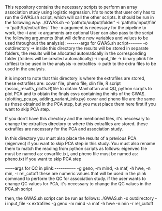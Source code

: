 This repository contains the necessary scripts to perform an array association study using logistic regression. It's to note that user only has to run the GWAS.sh script, which will call the other scripts.
It should be run in the following way:
./GWAS.sh -o 'path/to/output/folder' -i 'path/to/input/file' -x 'path/to/extra/files' The -o argument is necessary for the pipeline to work, the -i and -x arguments are optional User can also pass to the script the following arguments (that will define new variables and values to be used throughout the analysis):
-------args for GWAS.sh script-------
-o outdirectory -> inside this directory the results will be stored in separate folders, the results will be allocated automatically in the corresponding folder (folders will be created automatically)
-i input_file -> binary plink file (bfiles) to be used in the analysis
-x extrafiles -> path to the extra files to be used in the analysis.

it is import to note that this directory is where the extrafiles are stored, these extrafiles are:
covar file, pheno file, clin file, R script (assoc_results_plotts.R)file to obtain Manhattan and QQ, python scripts to plot PCA and to obtain the finals csvs containing the hits of the GWAS. (plotting_pca.py, adding_variant_info.py) covar and pheno file are the same as those obtained in the PCA step, but you must place them here first if you want to skip PCA step.

If you don't have this directory and the mentioned files, it's neccesary to change the extrafiles directory to where this extrafiles are stored. these extrafiles are necessary for the PCA and association study.

In this directory you must also place the results of a previous PCA (eigenvec) if you want to skip PCA step in this study. You must also rename them to match the reading from python scripts as follows: eigenvec file must be named as: covarfile.txt, and pheno file must be named as: pheno.txt if you want to skip PCA step

-----args for QC in plink:-----------
-g geno, -m mind, -a maf, -h hwe, -n min, -r rel_cutoff these are numeric values that will be used in the plink command to perform the QC for association study. if the user wants to change QC values for PCA, it's necessary to change the QC values in the PCA.sh script

then, the GWAS.sh script can be run as follows:
./GWAS.sh -o outdirectory -i input_file -x extrafiles -g geno -m mind -a maf -h hwe -n min -r rel_cutoff
